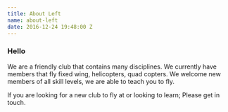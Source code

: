 ```yaml
---
title: About Left
name: about-left
date: 2016-12-24 19:48:00 Z
---
```


### Hello
We are a friendly club that contains many disciplines. We currently have members that fly fixed wing, helicopters, quad copters.
We welcome new members of all skill levels, we are able to teach you to fly.

If you are looking for a new club to fly at or looking to learn; Please get in touch.